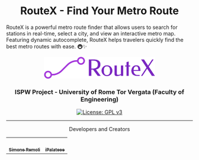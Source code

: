 <h1 align="center">
  RouteX - Find Your Metro Route
</h1>
RouteX is a powerful metro route finder that allows users to search for stations in real-time, select a city, and view an interactive metro map. Featuring dynamic autocomplete, RouteX helps travelers quickly find the best metro routes with ease. 🚇✨

<p align="center"> </p>


<p align="center"><img src= "https://raw.githubusercontent.com/SimoneRemoli/RouteX_Shortest_Path/refs/heads/main/src/main/webapp/images/logo-no-background.png" alt="MaxKB" width="300" /></p>
<h3 align="center">ISPW Project - University of Rome Tor Vergata (Faculty of Engineering) </h3>

<p align="center">
  <a href="https://www.gnu.org/licenses/gpl-3.0.html#license-text"><img src="https://img.shields.io/github/license/1Panel-dev/maxkb?color=%231890FF" alt="License: GPL v3"></a> 
</p>
<hr/>
<p align="center">Developers and Creators </p>

<table align="center"> <tr> <td align="center"> <a href="https://github.com/SimoneRemoli"> <img src="https://avatars.githubusercontent.com/u/118252611?v=4" width="100px;" alt=""/><br /> <sub><b>Simone Remoli</b></sub> </a> </td> <td align="center"> <a href="https://github.com/iPalateee"> <img src="https://avatars.githubusercontent.com/u/75428846?v=4" width="100px;" alt=""/><br /> <sub><b>iPalateee</b></sub> </a> </td>  </tr> </table>

